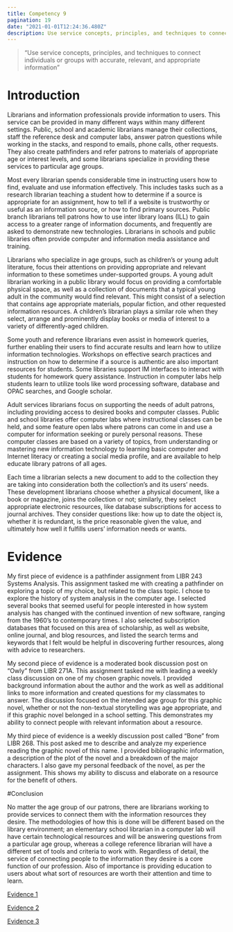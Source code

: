 ```yaml
---
title: Competency 9
pagination: 19
date: "2021-01-01T12:24:36.480Z"
description: Use service concepts, principles, and techniques to connect individuals or groups with accurate, relevant, and appropriate information
---
```


> “Use service concepts, principles, and techniques to connect individuals or groups with accurate, relevant, and appropriate information”



# Introduction



Librarians and information professionals provide information to users. This service can be provided in many different ways within many different settings. Public, school and academic librarians manage their collections, staff the reference desk and computer labs, answer patron questions while working in the stacks, and respond to emails, phone calls, other requests. They also create pathfinders and refer patrons to materials of appropriate age or interest levels, and some librarians specialize in providing these services to particular age groups.



Most every librarian spends considerable time in instructing users how to find, evaluate and use information effectively. This includes tasks such as a research librarian teaching a student how to determine if a source is appropriate for an assignment, how to tell if a website is trustworthy or useful as an information source, or how to find primary sources. Public branch librarians tell patrons how to use inter library loans (ILL) to gain access to a greater range of information documents, and frequently are asked to demonstrate new technologies. Librarians in schools and public libraries often provide computer and information media assistance and training.



Librarians who specialize in age groups, such as children’s or young adult literature, focus their attentions on providing appropriate and relevant information to these sometimes under-supported groups. A young adult librarian working in a public library would focus on providing a comfortable physical space, as well as a collection of documents that a typical young adult in the community would find relevant. This might consist of a selection that contains age appropriate materials, popular fiction, and other requested information resources. A children’s librarian plays a similar role when they select, arrange and prominently display books or media of interest to a variety of differently-aged children.



Some youth and reference librarians even assist in homework queries, further enabling their users to find accurate results and learn how to utilize information technologies. Workshops on effective search practices and instruction on how to determine if a source is authentic are also important resources for students. Some libraries support IM interfaces to interact with students for homework query assistance. Instruction in computer labs help students learn to utilize tools like word processing software, database and OPAC searches, and Google scholar.



Adult services librarians focus on supporting the needs of adult patrons, including providing access to desired books and computer classes. Public and school libraries offer computer labs where instructional classes can be held, and some feature open labs where patrons can come in and use a computer for information seeking or purely personal reasons. These computer classes are based on a variety of topics, from understanding or mastering new information technology to learning basic computer and Internet literacy or creating a social media profile, and are available to help educate library patrons of all ages.



Each time a librarian selects a new document to add to the collection they are taking into consideration both the collection’s and its users’ needs. These development librarians choose whether a physical document, like a book or magazine, joins the collection or not; similarly, they select appropriate electronic resources, like database subscriptions for access to journal archives. They consider questions like: how up to date the object is, whether it is redundant, is the price reasonable given the value, and ultimately how well it fulfills users’ information needs or wants.



# Evidence



My first piece of evidence is a pathfinder assignment from LIBR 243 Systems Analysis. This assignment tasked me with creating a pathfinder on exploring a topic of my choice, but related to the class topic. I chose to explore the history of system analysis in the computer age. I selected several books that seemed useful for people interested in how system analysis has changed with the continued invention of new software, ranging from the 1960’s to contemporary times. I also selected subscription databases that focused on this area of scholarship, as well as website, online journal, and blog resources, and listed the search terms and keywords that I felt would be helpful in discovering further resources, along with advice to researchers.



My second piece of evidence is a moderated book discussion post on “Owly” from LIBR 271A. This assignment tasked me with leading a weekly class discussion on one of my chosen graphic novels. I provided background information about the author and the work as well as additional links to more information and created questions for my classmates to answer. The discussion focused on the intended age group for this graphic novel, whether or not the non-textual storytelling was age appropriate, and if this graphic novel belonged in a school setting. This demonstrates my ability to connect people with relevant information about a resource.



My third piece of evidence is a weekly discussion post called “Bone” from LIBR 268. This post asked me to describe and analyze my experience reading the graphic novel of this name. I provided bibliographic information, a description of the plot of the novel and a breakdown of the major characters. I also gave my personal feedback of the novel, as per the assignment. This shows my ability to discuss and elaborate on a resource for the benefit of others.



#Conclusion



No matter the age group of our patrons, there are librarians working to provide services to connect them with the information resources they desire. The methodologies of how this is done will be different based on the library environment; an elementary school librarian in a computer lab will have certain technological resources and will be answering questions from a particular age group, whereas a college reference librarian will have a different set of tools and criteria to work with. Regardless of detail, the service of connecting people to the information they desire is a core function of our profession. Also of importance is providing education to users about what sort of resources are worth their attention and time to learn.


[Evidence 1](243.PathfinderEBrown.docx.pdf)

[Evidence 2](2271A.Owly.doc.pdf)

[Evidence 3](268.Bone.doc.pdf)

